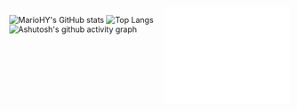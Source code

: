 <!--## Hi there 👋-->

<!--
**MarioHY/MarioHY** is a ✨ _special_ ✨ repository because its `README.md` (this file) appears on your GitHub profile.

Here are some ideas to get you started:

- 🔭 I’m currently working on ...
- 🌱 I’m currently learning ...
- 👯 I’m looking to collaborate on ...
- 🤔 I’m looking for help with ...
- 💬 Ask me about ...
- 📫 How to reach me: ...
- 😄 Pronouns: ...
- ⚡ Fun fact: ...
-->
<div align="center" style="background-color: #00dbde;background-image: linear-gradient(90deg, #00dbde 0%, #fc00ff 100%);">
<!-- ![Metrics](/github-metrics.svg) -->
  <img src="/github-metrics.svg" align="right" width="45%" height="" />
</div>

![MarioHY's GitHub stats](https://github-readme-stats.vercel.app/api?username=MarioHY)
![Top Langs](https://github-readme-stats.vercel.app/api/top-langs/?username=MarioHY)
![Ashutosh's github activity graph](https://github-readme-activity-graph.vercel.app/graph?username=Ashutosh00710)


